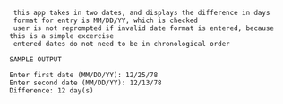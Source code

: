 	 this app takes in two dates, and displays the difference in days
	 format for entry is MM/DD/YY, which is checked
	 user is not reprompted if invalid date format is entered, because this is a simple excercise
	 entered dates do not need to be in chronological order
	
	SAMPLE OUTPUT
	
	Enter first date (MM/DD/YY): 12/25/78
	Enter second date (MM/DD/YY): 12/13/78
	Difference: 12 day(s)